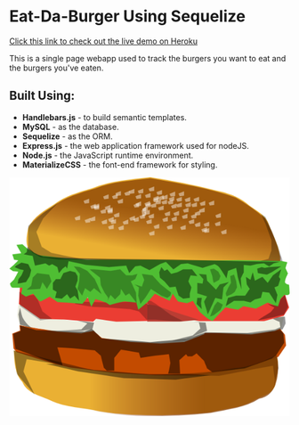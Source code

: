 # Eat-Da-Burger Using Sequelize 

[Click this link to check out the live demo on Heroku](https://fierce-taiga-38892.herokuapp.com/)

This is a single page webapp used to track the burgers you want to eat and the burgers you've eaten. 

## Built Using: 

  * **Handlebars.js** - to build semantic templates.
  * **MySQL** - as the database. 
  * **Sequelize** - as the ORM.
  * **Express.js** - the web application framework used for nodeJS.
  * **Node.js** - the JavaScript runtime environment.
  * **MaterializeCSS** - the font-end framework for styling.
  
  ![alt text](https://github.com/mwomack117/sequelizeBurger/blob/master/public/assets/img/hamburger1.png "Burger logo")

